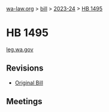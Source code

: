 [wa-law.org](/) > [bill](/bill/) > [2023-24](/bill/2023-24/) > [HB 1495](/bill/2023-24/hb/1495/)

# HB 1495
[leg.wa.gov](https://app.leg.wa.gov/billsummary?BillNumber=1495&Year=2023&Initiative=false)

## Revisions
* [Original Bill](1/)

## Meetings